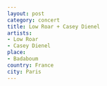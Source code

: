 ```yaml
---
layout: post
category: concert
title: Low Roar + Casey Dienel
artists: 
- Low Roar
- Casey Dienel
place: 
- Badaboum
country: France
city: Paris
---
```


